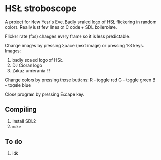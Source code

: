 # HSŁ stroboscope
A project for New Year's Eve. Badly scaled logo of HSŁ flickering in random colors. Really just few lines of C code + SDL boilerplate.

Flicker rate (fps) changes every frame so it is less predictable.

Change images by pressing Space (next image) or pressing 1-3 keys.
Images:
1. badly scaled logo of HSŁ
2. DJ Cioran logo
3. Zakaz umierania !!!

Change colors by pressing those buttons:
R - toggle red
G - toggle green
B - toggle blue

Close program by pressing Escape key.

## Compiling
1. Install SDL2
2. `make`

## To do
1. idk
